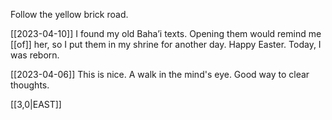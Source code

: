 
Follow the yellow brick road.

[[2023-04-10]]
I found my old Baha’i texts. 
Opening them would remind me [[of]] her, 
so I put them in my shrine for another day.
Happy Easter. Today, I was reborn.

[[2023-04-06]]
This is nice. A walk in the mind's eye.
Good way to clear thoughts.

[[3,0|EAST]] 